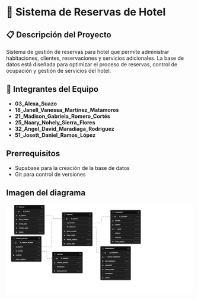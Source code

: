 # 🏨 Sistema de Reservas de Hotel

## 📋 Descripción del Proyecto

Sistema de gestión de reservas para hotel que permite administrar habitaciones, clientes, reservaciones y servicios adicionales. La base de datos está diseñada para optimizar el proceso de reservas, control de ocupación y gestión de servicios del hotel.

## 👥 Integrantes del Equipo

- **03_Alexa_Suazo**
- **18_Janell_Vanessa_Martínez_Matamoros**
- **21_Madison_Gabriela_Romero_Cortés**
- **25_Naary_Nohely_Sierra_Flores**
- **32_Angel_David_Maradiaga_Rodriguez**
- **51_Josett_Daniel_Ramos_López**
## Prerrequisitos
- Supabase para la creación de la base de datos
- Git para control de versiones
## Imagen del diagrama
![Diagrama de la base de datos](/imagenes/Diagrama.png)
